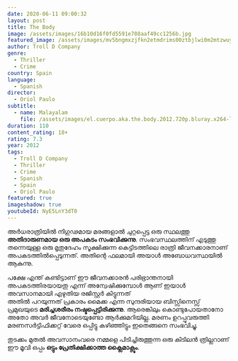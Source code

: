 ```yaml
---
date: 2020-06-11 09:00:32
layout: post
title: The Body
image: /assets/images/16b10d16f0fd5591e708aaf49cc1256b.jpg
featured_image: /assets/images/mv5bngmxzjfkn2etmdrims00ztbjlwi0m2mtzwuyyjfhzgvizdjlxkeyxkfqcgdeqxvymtmxodk2otu-._v1_.jpg
author: Troll D Company
genre:
  - Thriller
  - Crime
country: Spain
language:
  - Spanish
director:
  - Oriol Paulo
subtitle:
  - name: Malayalam
    file: /assets/images/el.cuerpo.aka.the.body.2012.720p.bluray.x264-lubokvideo.srt.srt
duration: 110
content_rating: 18+
rating: 7.3
year: 2012
tags:
  - Troll D Company
  - Thriller
  - Crime
  - Spanish
  - Spain
  - ‎Oriol Paulo
featured: true
imageshadow: true
youtubeId: NyE5LnY3dT0
---
```

അർധരാത്രിയിൽ നിഗുഢമായ മരങ്ങളാൽ ചുറ്റപ്പെട്ട ഒരു സ്ഥലത്തു **അതിദാരുണമായ ഒരു അപകടം സംഭവിക്കുന്നു**. സംഭവസ്ഥലത്തിന് എടുത്തു തന്നെയുള്ള ഒരു മൃതുദേഹം സൂക്ഷിക്കുന്ന കെട്ടിടത്തിലെ രാത്രി ജീവനക്കാരനാണ് അപകടത്തിൽപ്പെടുന്നത്. അതിന്റെ ഫലമായി അയാൾ അബോധവസ്ഥയിൽ ആകുന്നു.

പക്ഷേ എന്ത് കണ്ടിട്ടാണ് ഈ ജീവനക്കാരൻ പരിഭ്രാന്തനായി അപകടത്തിരയായതു എന്ന് അന്വേഷിക്കുമ്പോൾ ആണ് ഇയാൾ അവസാനമായി എഴുതിയ രജിസ്റ്റർ കിട്ടുന്നത്\
അതിൽ പറയുന്നത് പ്രകാരം മൈക്ക എന്ന സുന്ദരിയായ ബിസ്സിനെസ്സ് പ്രമുഖയുടെ **മരിച്ചശരീരം നഷ്ടപ്പെട്ടിരിക്കുന്നു**. ആരെങ്കിലും കൊണ്ടുപോയതാനോ അതോ അവർ ജീവനോടെയുണ്ടോ ആർക്കുമറിയില്ല. മരണം ഉറപ്പുവരുത്തി മരണസർട്ടിഫിക്കറ്റ് വേരെ ഒപ്പിട്ടു കഴിഞ്ഞിട്ടും ഇതെങ്ങനെ സംഭവിച്ചു.

തുടക്കം മുതൽ അവസാനംവരെ നമ്മളെ പിടിച്ചിരുത്തുന്ന ഒരു കിടിലൻ ത്രില്ലറാണ് ഈ മൂവി ഒപ്പം **ഒട്ടും പ്രേതിക്ഷിക്കാത്ത ക്ലൈമാക്സും**.
